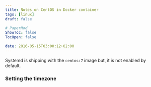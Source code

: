 ```yaml
---
title: Notes on CentOS in Docker container
tags: [linux]
draft: false

# PaperMod
ShowToc: false
TocOpen: false

date: 2016-05-15T03:00:12+02:00
---
```


Systemd is shipping with the `centos:7` image but, it is not enabled by default.

<!-- more -->

### Setting the timezone
